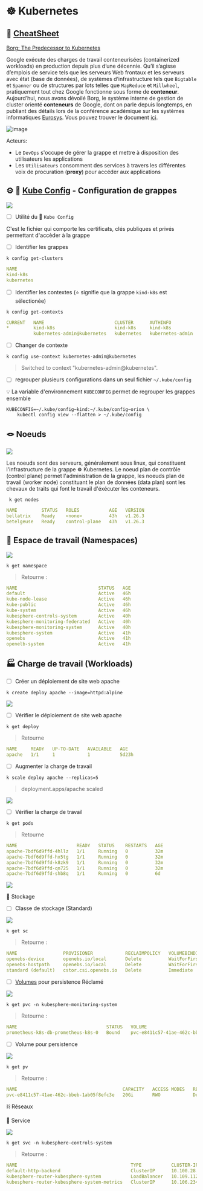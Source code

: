 # :wheel_of_dharma: Kubernetes

## :scroll: [CheatSheet](https://kubernetes.io/docs/reference/kubectl/cheatsheet/)

[Borg: The Predecessor to Kubernetes](https://kubernetes.io/blog/2015/04/borg-predecessor-to-kubernetes)

Google exécute des charges de travail conteneurisées (containerized workloads) en production depuis plus d’une décennie.  Qu’il s’agisse d’emplois de service tels que les serveurs Web frontaux et les serveurs avec état (base de données), de systèmes d’infrastructure tels que `Bigtable` et `Spanner` ou de structures par lots telles que `MapReduce` et `Millwheel`, pratiquement tout chez Google fonctionne sous forme de __conteneur__. Aujourd’hui, nous avons dévoilé Borg, le système interne de gestion de cluster orienté __conteneurs__ de Google, dont on parle depuis longtemps, en publiant des détails lors de la conférence académique sur les systèmes informatiques [Eurosys](http://eurosys2015.labri.fr/). Vous pouvez trouver le document [ici](https://research.google.com/pubs/pub43438.html).

![image](images/full-kubernetes-model-architecture.png)

Acteurs: 
* Le `DevOps` s'occupe de gérer la grappe et mettre à disposition des utilisateurs les applications
* Les `Utilisateurs` consomment des services à travers les différentes voix de procuration (__proxy__) pour accéder aux applications

## :gear: :ice_cube: [Kube Config](https://kubernetes.io/docs/reference/kubectl/cheatsheet/#kubectl-context-and-configuration) - Configuration de grappes

<img src=images/Lens_Config.png width='' height='' > </img>

- [ ] Utilité du :ice_cube: `Kube Config`

C'est le fichier qui comporte les certificats, clés publiques et privés permettant d'accèder à la grappe

- [ ] Identifier les grappes

```
k config get-clusters
```
```yaml
NAME
kind-k8s
kubernetes
```

- [ ] Identifier les contextes (:star: signifie que la grappe `kind-k8s` est sélectionée)

```
k config get-contexts
```
```yaml
CURRENT   NAME                          CLUSTER      AUTHINFO           NAMESPACE
*         kind-k8s                      kind-k8s     kind-k8s           
          kubernetes-admin@kubernetes   kubernetes   kubernetes-admin   
```

- [ ] Changer de contexte

```
k config use-context kubernetes-admin@kubernetes
```
> Switched to context "kubernetes-admin@kubernetes".



- [ ] regrouper plusieurs configurations dans un seul fichier `~/.kube/config`

:bulb: La variable d'environnement `KUBECONFIG` permet de regrouper les grappes ensemble

```
KUBECONFIG=~/.kube/config~kind:~/.kube/config~orion \
    kubectl config view --flatten > ~/.kube/config
```


## :knot: Noeuds

<img src=images/Lens_Nodes.png width='' height='' > </img>

Les noeuds sont des serveurs, généralement sous linux, qui constituent l'infrastructure de la grappe :wheel_of_dharma: Kubernetes. Le noeud plan de contrôle (control plane) permet l'administration de la grappe, les noeuds plan de travail (worker node) constituant le plan de données (data plan) sont les chevaux de traits qui font le travail d'éxécuter les conteneurs.

```
 k get nodes
```
```yaml
NAME         STATUS   ROLES           AGE   VERSION
bellatrix    Ready    <none>          43h   v1.26.3
betelgeuse   Ready    control-plane   43h   v1.26.3
```

## :passport_control: Espace de travail (Namespaces)

<img src=images/Lens_NS.png width='' height='' > </img>

```
k get namespace
```
> Retourne :
```yaml
NAME                              STATUS   AGE
default                           Active   46h
kube-node-lease                   Active   46h
kube-public                       Active   46h
kube-system                       Active   46h
kubesphere-controls-system        Active   40h
kubesphere-monitoring-federated   Active   40h
kubesphere-monitoring-system      Active   40h
kubesphere-system                 Active   41h
openebs                           Active   41h
openelb-system                    Active   41h
```

## :factory: Charge de travail (Workloads)

- [ ] Créer un déploiement de site web apache

```
k create deploy apache --image=httpd:alpine
```

<img src=images/Lens_Workloads.png width='' height='' > </img>

- [ ] Vérifier le déploiement de site web apache

```
k get deploy
```
> Retourne
```yaml
NAME     READY   UP-TO-DATE   AVAILABLE   AGE
apache   1/1     1            1           5d23h
```

- [ ] Augmenter la charge de travail

```
k scale deploy apache --replicas=5
```
> deployment.apps/apache scaled

<img src=images/Lens_Kubesphere_Workloads.png width='' height='' > </img>


- [ ] Vérifier la charge de travail

```
k get pods
```
> Retourne
```yaml
NAME                      READY   STATUS    RESTARTS   AGE
apache-7bdf6d9ffd-4hllz   1/1     Running   0          32m
apache-7bdf6d9ffd-hx5tg   1/1     Running   0          32m
apache-7bdf6d9ffd-k8zk9   1/1     Running   0          32m
apache-7bdf6d9ffd-qn725   1/1     Running   0          32m
apache-7bdf6d9ffd-shb8q   1/1     Running   0          6d
```

<img src=images/Lens-deploy-scale.png width='' height='' > </img>

:roll_of_paper: Stockage

- [ ] Classe de stockage (Standard)

<img src=images/Lens_SC.png width='' height='' > </img>

```
k get sc
```
> Retourne :
```yaml
NAME                 PROVISIONER            RECLAIMPOLICY   VOLUMEBINDINGMODE      ALLOWVOLUMEEXPANSION   AGE
openebs-device       openebs.io/local       Delete          WaitForFirstConsumer   false                  41h
openebs-hostpath     openebs.io/local       Delete          WaitForFirstConsumer   false                  41h
standard (default)   cstor.csi.openebs.io   Delete          Immediate              true                   41h
```

- [ ] [Volumes](https://kubernetes.io/docs/concepts/storage/volumes) pour persistence Réclamé 

<img src=images/Lens_PVC.png width='' height='' > </img>

```
k get pvc -n kubesphere-monitoring-system
```
> Retourne :
```yaml
NAME                                 STATUS   VOLUME                                     CAPACITY   ACCESS MODES   STORAGECLASS   AGE
prometheus-k8s-db-prometheus-k8s-0   Bound    pvc-e8411c57-41ae-462c-bbeb-1ab05f8efc3e   20Gi       RWO            standard       40h
```

- [ ] Volume pour persistence

<img src=images/Lens_PV.png width='' height='' > </img>

```
k get pv
```
> Retourne :
```yaml
NAME                                       CAPACITY   ACCESS MODES   RECLAIM POLICY   STATUS   CLAIM                                                             STORAGECLASS   REASON   AGE
pvc-e8411c57-41ae-462c-bbeb-1ab05f8efc3e   20Gi       RWO            Delete           Bound    kubesphere-monitoring-system/prometheus-k8s-db-prometheus-k8s-0   standard                40h
```

:chains: Réseaux

:round_pushpin: Service

<img src=images/Lens_Services.png width='' height='' > </img>

```
k get svc -n kubesphere-controls-system
```
> Retourne :
```yaml
NAME                                          TYPE           CLUSTER-IP       EXTERNAL-IP    PORT(S)                      AGE
default-http-backend                          ClusterIP      10.100.28.11     <none>         80/TCP                       40h
kubesphere-router-kubesphere-system           LoadBalancer   10.109.112.117   10.13.15.200   80:31004/TCP,443:31317/TCP   16h
kubesphere-router-kubesphere-system-metrics   ClusterIP      10.106.234.252   <none>         10254/TCP                    16h
```
